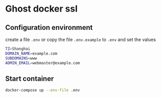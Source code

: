 # Ghost docker ssl

## Configuration environment

create a file `.env` or copy the file `.env.example` to `.env` and set the values

```bash
TZ=Shanghai
DOMAIN_NAME=example.com
SUBDOMAINS=www
ADMIN_EMAIL=webmaster@example.com
```

## Start container

```bash
docker-compose up --env-file .env
```
